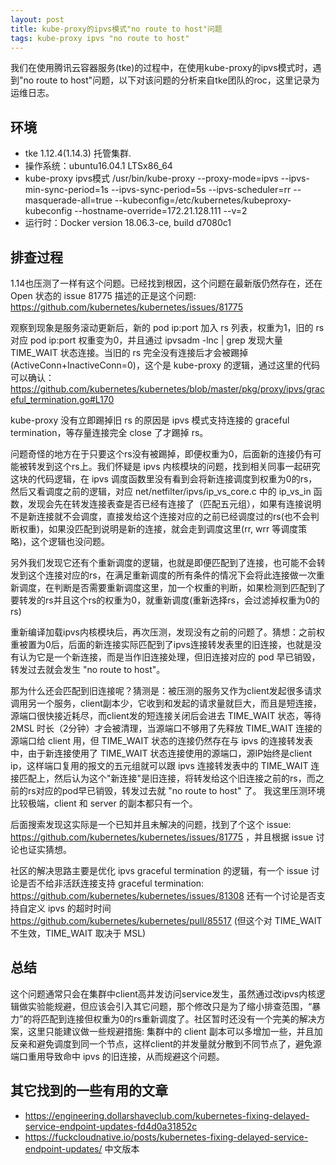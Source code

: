 ```yaml
---
layout: post
title: kube-proxy的ipvs模式"no route to host"问题
tags: kube-proxy ipvs "no route to host"
---
```


我们在使用腾讯云容器服务(tke)的过程中，在使用kube-proxy的ipvs模式时，遇到"no route to host"问题，以下对该问题的分析来自tke团队的roc，这里记录为运维日志。

## 环境

- tke 1.12.4(1.14.3) 托管集群.
- 操作系统：ubuntu16.04.1 LTSx86_64
- kube-proxy ipvs模式 /usr/bin/kube-proxy --proxy-mode=ipvs --ipvs-min-sync-period=1s --ipvs-sync-period=5s --ipvs-scheduler=rr --masquerade-all=true --kubeconfig=/etc/kubernetes/kubeproxy-kubeconfig --hostname-override=172.21.128.111 --v=2
- 运行时：Docker version 18.06.3-ce, build d7080c1


## 排查过程

1.14也压测了一样有这个问题。已经找到根因，这个问题在最新版仍然存在，还在 Open 状态的 issue 81775 描述的正是这个问题: https://github.com/kubernetes/kubernetes/issues/81775


观察到现象是服务滚动更新后，新的 pod ip:port 加入 rs 列表，权重为1，旧的 rs 对应 pod ip:port 权重变为0，并且通过 ipvsadm -lnc | grep <old-podip> 发现大量 TIME_WAIT 状态连接。当旧的 rs 完全没有连接后才会被踢掉(ActiveConn+InactiveConn=0)，这个是 kube-proxy 的逻辑，通过这里的代码可以确认：https://github.com/kubernetes/kubernetes/blob/master/pkg/proxy/ipvs/graceful_termination.go#L170

kube-proxy 没有立即踢掉旧 rs 的原因是 ipvs 模式支持连接的 graceful termination，等存量连接完全 close 了才踢掉 rs。

问题奇怪的地方在于只要这个rs没有被踢掉，即便权重为0，后面新的连接仍有可能被转发到这个rs上。我们怀疑是 ipvs 内核模块的问题，找到相关同事一起研究这块的代码逻辑，在 ipvs 调度函数里没有看到会将新连接调度到权重为0的rs，然后又看调度之前的逻辑，对应 net/netfilter/ipvs/ip_vs_core.c 中的 ip_vs_in 函数，发现会先在转发连接表查是否已经有连接了（匹配五元组），如果有连接说明不是新连接就不会调度，直接发给这个连接对应的之前已经调度过的rs(也不会判断权重)，如果没匹配到说明是新的连接，就会走到调度这里(rr, wrr 等调度策略)，这个逻辑也没问题。

另外我们发现它还有个重新调度的逻辑，也就是即便匹配到了连接，也可能不会转发到这个连接对应的rs，在满足重新调度的所有条件的情况下会将此连接做一次重新调度，在判断是否需要重新调度这里，加一个权重的判断，如果检测到匹配到了要转发的rs并且这个rs的权重为0，就重新调度(重新选择rs，会过滤掉权重为0的rs)

重新编译加载ipvs内核模块后，再次压测，发现没有之前的问题了。猜想：之前权重被置为0后，后面的新连接实际匹配到了ipvs连接转发表里的旧连接，也就是没有认为它是一个新连接，而是当作旧连接处理，但旧连接对应的 pod 早已销毁，转发过去就会发生 "no route to host"。

那为什么还会匹配到旧连接呢？猜测是：被压测的服务又作为client发起很多请求调用另一个服务，client副本少，它收到和发起的请求量就巨大，而且是短连接，源端口很快接近耗尽，而client发的短连接关闭后会进去 TIME_WAIT 状态，等待 2MSL 时长（2分钟）才会被清理，当源端口不够用了先释放 TIME_WAIT 连接的源端口给 client 用，但 TIME_WAIT 状态的连接仍然存在与 ipvs 的连接转发表中，由于新连接使用了 TIME_WAIT 状态连接使用的源端口，源IP始终是client ip，这样端口复用的报文的五元组就可以跟 ipvs 连接转发表中的 TIME_WAIT 连接匹配上，然后认为这个"新连接"是旧连接，将转发给这个旧连接之前的rs，而之前的rs对应的pod早已销毁，转发过去就 "no route to host" 了。 我这里压测环境比较极端，client 和 server 的副本都只有一个。

后面搜索发现这实际是一个已知并且未解决的问题，找到了个这个 issue: https://github.com/kubernetes/kubernetes/issues/81775 ，并且根据 issue 讨论也证实猜想。

社区的解决思路主要是优化 ipvs graceful termination 的逻辑，有一个 issue 讨论是否不给非活跃连接支持 graceful termination: https://github.com/kubernetes/kubernetes/issues/81308 还有一个讨论是否支持自定义 ipvs 的超时时间 https://github.com/kubernetes/kubernetes/pull/85517 (但这个对 TIME_WAIT 不生效，TIME_WAIT 取决于 MSL)

## 总结

这个问题通常只会在集群中client高并发访问service发生，虽然通过改ipvs内核逻辑做实验能规避，但应该会引入其它问题，那个修改只是为了缩小排查范围，“暴力”的将匹配到连接但权重为0的rs重新调度了。社区暂时还没有一个完美的解决方案，这里只能建议做一些规避措施: 集群中的 client 副本可以多增加一些，并且加反亲和避免调度到同一个节点，这样client的并发量就分散到不同节点了，避免源端口重用导致命中 ipvs 的旧连接，从而规避这个问题。

## 其它找到的一些有用的文章

- https://engineering.dollarshaveclub.com/kubernetes-fixing-delayed-service-endpoint-updates-fd4d0a31852c
- https://fuckcloudnative.io/posts/kubernetes-fixing-delayed-service-endpoint-updates/ 中文版本
